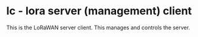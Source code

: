 # lc - lora server (management) client

This is the LoRaWAN server client. This manages and controls the server.